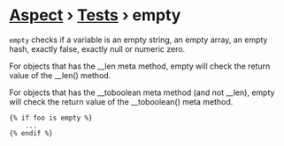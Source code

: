 [Aspect](./../../readme.md) › [Tests](./../tests.md) › empty
============

<!-- {% raw %} -->

`empty` checks if a variable is an empty string, an empty array, an empty hash, 
exactly false, exactly null or numeric zero.

For objects that has the __len meta method, empty will check the return value of the __len() method.

For objects that has the __toboolean meta method (and not __len), empty will check the return value of the __toboolean() meta method.

```twig
{% if foo is empty %}
    ...
{% endif %}
```

<!-- {% endraw %} -->